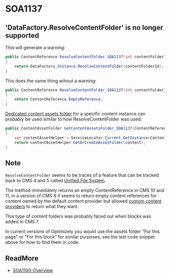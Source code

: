 # SOA1137

## 'DataFactory.ResolveContentFolder' is no longer supported

This will generate a warning:

```C#
public ContentReference ResolveContentFolder_SOA1137(int contentFolderId)
{
	return DataFactory.Instance.ResolveContentFolder(contentFolderId);
}
```

This does the same thing wihout a warning:

```C#
public ContentReference ResolveContentFolder_SOA1137(int contentFolderId)
{
	return ContentReference.EmptyReference;
}
```

[Dedicated content assets folder](https://docs.developers.optimizely.com/content-cloud/v12.0.0-content-cloud/docs/content-assets-and-folders)
for a specific content instance can probably be used similar to how
ResolveContentFolder was used:

```C#
public ContentAssetFolder GetContentAssetsFolder_SOA1137(ContentReference content)
{
	var contentAssetHelper = ServiceLocator.Current.GetInstance<ContentAssetHelper>();
	return contentAssetHelper.GetOrCreateAssetFolder(content);
}
```

## Note

`ResolveContentFolder` seems to be traces of a feature that can be tracked
back to CMS 4 and 5 called
[Unified File System](https://world.optimizely.com/Documentation/Items/Tech-Notes/EPiServer-CMS-4/EPiServer-462/Unified-File-System/).

The method immediately returns an empty ContentReference in CMS 10 and 11,
in a version of CMS 8 it seems to return empty content references for
content owned by the default content provider but allowed
[custom content providers](https://docs.developers.optimizely.com/content-cloud/v12.0.0-content-cloud/docs/content-providers)
to return what they want.

This type of content folders was probably faced out when blocks
was added in CMS 7.

In current versions of Optimizely you would use the assets folder
"For this page" or "For this block" for similar purposes, see the last code
snippet above for how to find them in code.

## ReadMore

- [SOA1100-Overview](https://github.com/Stekeblad/stekeblad.optimizely.analyzers/blob/master/doc/Analyzers/SOA1100-Overview.md)
